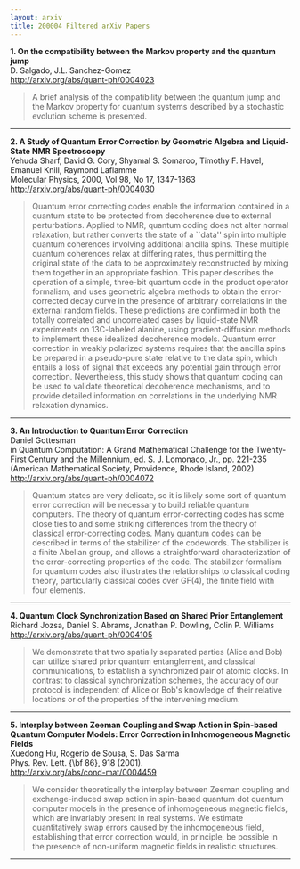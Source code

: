 ```yaml
---
layout: arxiv
title: 200004 Filtered arXiv Papers
---
```


**1.    On the compatibility between the Markov property and the quantum jump**  
D. Salgado, J.L. Sanchez-Gomez  
http://arxiv.org/abs/quant-ph/0004023  
<blockquote>
<p>
A brief analysis of the compatibility between the quantum jump and the Markov property for quantum systems described by a stochastic evolution scheme is presented.
</p>
</blockquote>

------

**2.    A Study of Quantum Error Correction by Geometric Algebra and Liquid-State NMR Spectroscopy**  
Yehuda Sharf, David G. Cory, Shyamal S. Somaroo, Timothy F. Havel, Emanuel Knill, Raymond Laflamme  
Molecular Physics, 2000, Vol 98, No 17, 1347-1363  
http://arxiv.org/abs/quant-ph/0004030  
<blockquote>
<p>
Quantum error correcting codes enable the information contained in a quantum state to be protected from decoherence due to external perturbations. Applied to NMR, quantum coding does not alter normal relaxation, but rather converts the state of a ``data'' spin into multiple quantum coherences involving additional ancilla spins. These multiple quantum coherences relax at differing rates, thus permitting the original state of the data to be approximately reconstructed by mixing them together in an appropriate fashion. This paper describes the operation of a simple, three-bit quantum code in the product operator formalism, and uses geometric algebra methods to obtain the error-corrected decay curve in the presence of arbitrary correlations in the external random fields. These predictions are confirmed in both the totally correlated and uncorrelated cases by liquid-state NMR experiments on 13C-labeled alanine, using gradient-diffusion methods to implement these idealized decoherence models. Quantum error correction in weakly polarized systems requires that the ancilla spins be prepared in a pseudo-pure state relative to the data spin, which entails a loss of signal that exceeds any potential gain through error correction. Nevertheless, this study shows that quantum coding can be used to validate theoretical decoherence mechanisms, and to provide detailed information on correlations in the underlying NMR relaxation dynamics.
</p>
</blockquote>

------

**3.    An Introduction to Quantum Error Correction**  
Daniel Gottesman  
in Quantum Computation: A Grand Mathematical Challenge for the Twenty-First Century and the Millennium, ed. S. J. Lomonaco, Jr., pp. 221-235 (American Mathematical Society, Providence, Rhode Island, 2002)  
http://arxiv.org/abs/quant-ph/0004072  
<blockquote>
<p>
Quantum states are very delicate, so it is likely some sort of quantum error correction will be necessary to build reliable quantum computers. The theory of quantum error-correcting codes has some close ties to and some striking differences from the theory of classical error-correcting codes. Many quantum codes can be described in terms of the stabilizer of the codewords. The stabilizer is a finite Abelian group, and allows a straightforward characterization of the error-correcting properties of the code. The stabilizer formalism for quantum codes also illustrates the relationships to classical coding theory, particularly classical codes over GF(4), the finite field with four elements.
</p>
</blockquote>

------

**4.    Quantum Clock Synchronization Based on Shared Prior Entanglement**  
Richard Jozsa, Daniel S. Abrams, Jonathan P. Dowling, Colin P. Williams  
http://arxiv.org/abs/quant-ph/0004105  
<blockquote>
<p>
We demonstrate that two spatially separated parties (Alice and Bob) can utilize shared prior quantum entanglement, and classical communications, to establish a synchronized pair of atomic clocks. In contrast to classical synchronization schemes, the accuracy of our protocol is independent of Alice or Bob's knowledge of their relative locations or of the properties of the intervening medium.
</p>
</blockquote>

------

**5.    Interplay between Zeeman Coupling and Swap Action in Spin-based Quantum Computer Models: Error Correction in Inhomogeneous Magnetic Fields**  
Xuedong Hu, Rogerio de Sousa, S. Das Sarma  
Phys. Rev. Lett. {\bf 86}, 918 (2001).  
http://arxiv.org/abs/cond-mat/0004459  
<blockquote>
<p>
We consider theoretically the interplay between Zeeman coupling and exchange-induced swap action in spin-based quantum dot quantum computer models in the presence of inhomogeneous magnetic fields, which are invariably present in real systems. We estimate quantitatively swap errors caused by the inhomogeneous field, establishing that error correction would, in principle, be possible in the presence of non-uniform magnetic fields in realistic structures.
</p>
</blockquote>

------

